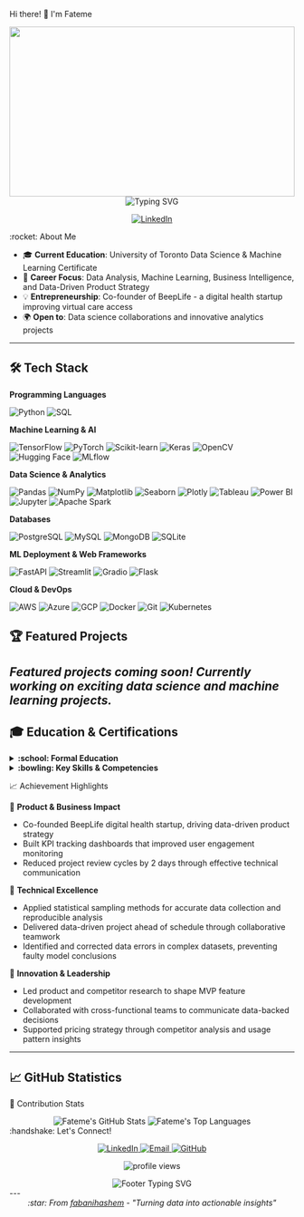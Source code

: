 Hi there! :wave: I'm Fateme 
<div align="center">
  <!-- Custom header with data science theme -->
  <img width="100%" height="300" src="https://capsule-render.vercel.app/api?type=waving&color=gradient&customColorList=6,11,20&height=300&section=header&text=Fateme%20Banihashem&fontSize=50&fontColor=fff&animation=twinkling&fontAlignY=35&desc=Data%20Analyst%20%7C%20Machine%20Learning%20Enthusiast&descAlignY=55&descSize=20"/>
  <!-- Animated typing with clean background -->
  <img src="https://readme-typing-svg.herokuapp.com?font=JetBrains+Mono&size=28&duration=3000&pause=1000&color=36BCF7&center=true&vCenter=true&width=600&lines=Transforming+Data+into+Insights;Python+%7C+SQL+%7C+Machine+Learning;Data+Science+%26+Analytics;Building+Intelligent+Solutions" alt="Typing SVG" />
</div>
<p align="center">
  <a href="https://www.linkedin.com/in/fateme-banihashem/">
    <img src="https://img.shields.io/badge/LinkedIn-0077B5?style=flat-square&logo=linkedin&logoColor=white" alt="LinkedIn"/>
  </a>
</p>
 :rocket: About Me

- :mortar_board: **Current Education**: University of Toronto Data Science & Machine Learning Certificate
- :space_invader: **Career Focus**: Data Analysis, Machine Learning, Business Intelligence, and Data-Driven Product Strategy
- :bulb: **Entrepreneurship**: Co-founder of BeepLife - a digital health startup improving virtual care access
- :earth_africa: **Open to**: Data science collaborations and innovative analytics projects
---
## :hammer_and_wrench: **Tech Stack**
**Programming Languages**
<p align="left">
  <img src="https://img.shields.io/badge/Python-3776AB?style=for-the-badge&logo=python&logoColor=white" alt="Python" />
  <img src="https://img.shields.io/badge/SQL-4479A1?style=for-the-badge&logo=mysql&logoColor=white" alt="SQL" />
</p>

**Machine Learning & AI**
<p align="left">
  <img src="https://img.shields.io/badge/TensorFlow-FF6F00?style=for-the-badge&logo=tensorflow&logoColor=white" alt="TensorFlow" />
  <img src="https://img.shields.io/badge/PyTorch-EE4C2C?style=for-the-badge&logo=pytorch&logoColor=white" alt="PyTorch" />
  <img src="https://img.shields.io/badge/scikit--learn-F7931E?style=for-the-badge&logo=scikit-learn&logoColor=white" alt="Scikit-learn" />
  <img src="https://img.shields.io/badge/Keras-D00000?style=for-the-badge&logo=keras&logoColor=white" alt="Keras" />
  <img src="https://img.shields.io/badge/OpenCV-27338e?style=for-the-badge&logo=OpenCV&logoColor=white" alt="OpenCV" />
  <img src="https://img.shields.io/badge/Hugging%20Face-FFD21E?style=for-the-badge&logo=huggingface&logoColor=black" alt="Hugging Face" />
  <img src="https://img.shields.io/badge/MLflow-0194E2?style=for-the-badge&logo=mlflow&logoColor=white" alt="MLflow" />
</p>

**Data Science & Analytics**
<p align="left">
  <img src="https://img.shields.io/badge/pandas-150458?style=for-the-badge&logo=pandas&logoColor=white" alt="Pandas" />
  <img src="https://img.shields.io/badge/numpy-013243?style=for-the-badge&logo=numpy&logoColor=white" alt="NumPy" />
  <img src="https://img.shields.io/badge/Matplotlib-11557c?style=for-the-badge&logo=matplotlib&logoColor=white" alt="Matplotlib" />
  <img src="https://img.shields.io/badge/Seaborn-3776AB?style=for-the-badge&logo=python&logoColor=white" alt="Seaborn" />
  <img src="https://img.shields.io/badge/Plotly-239120?style=for-the-badge&logo=plotly&logoColor=white" alt="Plotly" />
  <img src="https://img.shields.io/badge/Tableau-E97627?style=for-the-badge&logo=tableau&logoColor=white" alt="Tableau" />
  <img src="https://img.shields.io/badge/Power%20BI-F2C811?style=for-the-badge&logo=powerbi&logoColor=black" alt="Power BI" />
  <img src="https://img.shields.io/badge/Jupyter-F37626?style=for-the-badge&logo=jupyter&logoColor=white" alt="Jupyter" />
  <img src="https://img.shields.io/badge/Apache%20Spark-E25A1C?style=for-the-badge&logo=apachespark&logoColor=white" alt="Apache Spark" />
</p>

**Databases**
<p align="left">
  <img src="https://img.shields.io/badge/PostgreSQL-316192?style=for-the-badge&logo=postgresql&logoColor=white" alt="PostgreSQL" />
  <img src="https://img.shields.io/badge/MySQL-005C84?style=for-the-badge&logo=mysql&logoColor=white" alt="MySQL" />
  <img src="https://img.shields.io/badge/MongoDB-4EA94B?style=for-the-badge&logo=mongodb&logoColor=white" alt="MongoDB" />
  <img src="https://img.shields.io/badge/SQLite-07405E?style=for-the-badge&logo=sqlite&logoColor=white" alt="SQLite" />
</p>

**ML Deployment & Web Frameworks**
<p align="left">
  <img src="https://img.shields.io/badge/FastAPI-009688?style=for-the-badge&logo=fastapi&logoColor=white" alt="FastAPI" />
  <img src="https://img.shields.io/badge/Streamlit-FF4B4B?style=for-the-badge&logo=streamlit&logoColor=white" alt="Streamlit" />
  <img src="https://img.shields.io/badge/Gradio-FFA500?style=for-the-badge&logo=gradio&logoColor=white" alt="Gradio" />
  <img src="https://img.shields.io/badge/Flask-000000?style=for-the-badge&logo=flask&logoColor=white" alt="Flask" />
</p>

**Cloud & DevOps**
<p align="left">
  <img src="https://img.shields.io/badge/AWS-FF9900?style=for-the-badge&logo=amazonaws&logoColor=white" alt="AWS" />
  <img src="https://img.shields.io/badge/Azure-0078D4?style=for-the-badge&logo=microsoftazure&logoColor=white" alt="Azure" />
  <img src="https://img.shields.io/badge/GCP-4285F4?style=for-the-badge&logo=googlecloud&logoColor=white" alt="GCP" />
  <img src="https://img.shields.io/badge/Docker-2CA5E0?style=for-the-badge&logo=docker&logoColor=white" alt="Docker" />
  <img src="https://img.shields.io/badge/Git-F05032?style=for-the-badge&logo=git&logoColor=white" alt="Git" />
  <img src="https://img.shields.io/badge/Kubernetes-326CE5?style=for-the-badge&logo=kubernetes&logoColor=white" alt="Kubernetes" />
</p>

## :trophy: Featured Projects
<!--

### :dart: Sample Project Template

[![Project Name](https://github-readme-stats.vercel.app/api/pin/?username=fabanihashem&repo=project-repo-name&theme=graywhite&show_owner=true)](https://github.com/fabanihashem/project-repo-name)
### :chart_with_upwards_trend: Data Analysis Portfolio

[![Data Projects](https://github-readme-stats.vercel.app/api/pin/?username=fabanihashem&repo=data-analysis-portfolio&theme=graywhite&show_owner=true)](https://github.com/fabanihashem/data-analysis-portfolio)
### :robot_face: Machine Learning Showcase

[![ML Projects](https://github-readme-stats.vercel.app/api/pin/?username=fabanihashem&repo=ml-projects&theme=graywhite&show_owner=true)](https://github.com/fabanihashem/ml-projects)
-->
*Featured projects coming soon! Currently working on exciting data science and machine learning projects.*
---
## :mortar_board: Education & Certifications

<details>
<summary><b>:school: Formal Education</b></summary>
  
- :classical_building: University of Toronto - Certificate in Data Science & Machine Learning Foundations (2025)

- :classical_building: The Virtual University (TVU) - Bachelor of Science in Information Technology (2013-2018)
</details>
<details>
<summary><b>:bowling: Key Skills & Competencies</b></summary>
  
- :microscope: Deep Learning, Algorithms & Data Structures
- :bar_chart: Data Visualization, Sampling & Statistical Analysis
- :snake: Python Programming for Data Manipulation & Visualization
- :card_file_box: SQL for Data Querying & Database Management
- :chart_with_upwards_trend: Business Intelligence & Dashboard Development
- :arrows_counterclockwise: Git/GitHub Version Control & Collaborative Development
- :penguin: Unix Shell Scripting & Workflow Automation
</details>


:chart_with_upwards_trend: Achievement Highlights

:dart: **Product & Business Impact**

- Co-founded BeepLife digital health startup, driving data-driven product strategy
- Built KPI tracking dashboards that improved user engagement monitoring
- Reduced project review cycles by 2 days through effective technical communication

:briefcase: **Technical Excellence**
- Applied statistical sampling methods for accurate data collection and reproducible analysis
- Delivered data-driven project ahead of schedule through collaborative teamwork
- Identified and corrected data errors in complex datasets, preventing faulty model conclusions
  
:rocket: **Innovation & Leadership**
- Led product and competitor research to shape MVP feature development
- Collaborated with cross-functional teams to communicate data-backed decisions
- Supported pricing strategy through competitor analysis and usage pattern insights
---
## :chart_with_upwards_trend: GitHub Statistics
:dart: Contribution Stats
<div align="center">
  <!-- GitHub Stats Card -->
  <img src="https://github-readme-stats.vercel.app/api?username=fabanihashem&show_icons=true&theme=graywhite&hide_border=true&custom_title=Fateme's%20GitHub%20Stats" alt="Fateme's GitHub Stats"/>
  <!-- Top Languages Card -->
  <img src="https://github-readme-stats.vercel.app/api/top-langs/?username=fabanihashem&layout=compact&theme=graywhite&hide_border=true&langs_count=10" alt="Fateme's Top Languages"/>
</div>
:handshake: Let's Connect!
<p align="center">
  <a href="https://www.linkedin.com/in/fateme-banihashem/">
    <img src="https://img.shields.io/badge/LinkedIn-0077B5?style=for-the-badge&logo=linkedin&logoColor=white" alt="LinkedIn"/>
  </a>
  <a href="mailto:fa.banihashemi@gmail.com">
    <img src="https://img.shields.io/badge/Email-D14836?style=for-the-badge&logo=gmail&logoColor=white" alt="Email"/>
  </a>
  <a href="https://github.com/fabanihashem">
    <img src="https://img.shields.io/badge/GitHub-100000?style=for-the-badge&logo=github&logoColor=white" alt="GitHub"/>
  </a>
</p>
<p align="center">
  <img src="https://komarev.com/ghpvc/?username=fabanihashem&label=Profile%20views&color=0e75b6&style=flat" alt="profile views" />
</p>
<div align="center">
  <img src="https://readme-typing-svg.herokuapp.com?font=Fira+Code&size=20&duration=3000&pause=1000&color=36BCF7&center=true&vCenter=true&width=600&lines=Open+to+data+science+collaborations;Analytics+%26+ML+project+opportunities;Let's+transform+data+into+insights+together!" alt="Footer Typing SVG" />
</div>
---
<div align="center">
  <i>:star:️ From <a href="https://github.com/fabanihashem">fabanihashem</a> - "Turning data into actionable insights"</i>
</div>
